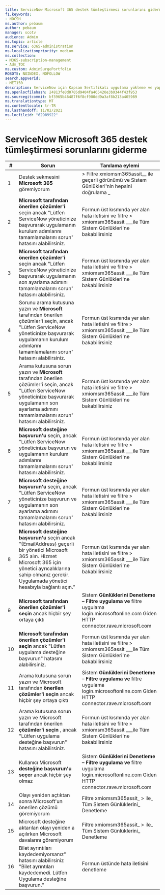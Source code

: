 ```yaml
---
title: ServiceNow Microsoft 365 destek tümleştirmesi sorunlarını giderme
f1.keywords:
- NOCSH
ms.author: pebaum
author: pebaum
manager: scotv
audience: Admin
ms.topic: article
ms.service: o365-administration
ms.localizationpriority: medium
ms.collection:
- M365-subscription-management
- Adm_TOC
ms.custom: AdminSurgePortfolio
ROBOTS: NOINDEX, NOFOLLOW
search.appverid:
- MET150
description: ServiceNow için Kapsam Sertifikalı uygulama yükleme ve yapılandırma kılavuzu.
ms.openlocfilehash: 24813fe0d0705d9404fa465420e3b0344f43f953
ms.sourcegitcommit: bf3965b46487f6f8cf900dd9a3af8b213a405989
ms.translationtype: MT
ms.contentlocale: tr-TR
ms.lasthandoff: 11/02/2021
ms.locfileid: "62989922"
---
```

# <a name="troubleshooting-microsoft-365-support-integration-with-servicenow"></a>ServiceNow Microsoft 365 destek tümleştirmesi sorunlarını giderme

| \#  | Sorun  | Tanılama eylemi     |
|-----|--------------------------------|----------------------|
| 1   | Destek sekmesini **Microsoft 365** göremiyorum                                                                                                                                                                                    |  &gt; Filtre xmiomsm365assit\_\_ ile geçerli görünümü ve Sistem Günlükleri'nin hepsini doğrulama \_                        |
| 2   | **Microsoft tarafından önerilen çözümler'i** seçin ancak "Lütfen ServiceNow yöneticinize başvurarak uygulamanın kurulum adımlarını tamamlamalarını sorun" hatasını alabilirsiniz.                                                                      | Formun üst kısmında yer alan hata iletisini ve filtre  &gt; xmiomsm365assit \_\_\_ile Tüm Sistem Günlükleri'ne bakabilirsiniz     |
| 3   | **Microsoft tarafından önerilen çözümler'i** seçin ancak "Lütfen ServiceNow yöneticinize başvurarak uygulamanın son ayarlama adımını tamamlamalarını sorun" hatasını alabilirsiniz.                                                                | Formun üst kısmında yer alan hata iletisini ve filtre  &gt; xmiomsm365assit \_\_\_ile Tüm Sistem Günlükleri'ne bakabilirsiniz     |
| 4   | Sorunu arama kutusuna yazın ve **Microsoft** tarafından önerilen çözümler'i seçin, ancak "Lütfen ServiceNow yöneticinize başvurarak uygulamanın kurulum adımlarını tamamlamalarını sorun" hatasını alabilirsiniz.                                   | Formun üst kısmında yer alan hata iletisini ve filtre  &gt; xmiomsm365assit \_\_\_ile Tüm Sistem Günlükleri'ne bakabilirsiniz     |
| 5   | Arama kutusuna sorun yazın ve **Microsoft** tarafından önerilen çözümler'i seçin, ancak "Lütfen ServiceNow yöneticinize başvurarak uygulamanın son ayarlama adımını tamamlamalarını sorun" hatasını alabilirsiniz.                                 | Formun üst kısmında yer alan hata iletisini ve filtre  &gt; xmiomsm365assit \_\_\_ile Tüm Sistem Günlükleri'ne bakabilirsiniz     |
| 6   | **Microsoft desteğine başvurun'u** seçin, ancak "Lütfen ServiceNow yöneticinize başvurun ve uygulamanın kurulum adımlarını tamamlamalarını sorun" hatasını alabilirsiniz.                                                                       | Formun üst kısmında yer alan hata iletisini ve filtre  &gt; xmiomsm365assit \_\_\_ile Tüm Sistem Günlükleri'ne bakabilirsiniz     |
| 7   | **Microsoft desteğine başvurun'u** seçin, ancak "Lütfen ServiceNow yöneticinize başvurun ve uygulamanın son ayarlama adımını tamamlamalarını sorun" hatasını alabilirsiniz.                                                                 | Formun üst kısmında yer alan hata iletisini ve filtre  &gt; xmiomsm365assit \_\_\_ile Tüm Sistem Günlükleri'ne bakabilirsiniz     |
| 8   | **Microsoft desteğine başvurun'u** seçin ancak "{EmailAddress} geçerli bir yönetici Microsoft 365 alın. Hizmet Microsoft 365 için yönetici ayrıcalıklarına sahip olmanız gerekir. Uygulamada yönetici hesabıyla bağlantı açın." | Formun üst kısmında yer alan hata iletisini ve filtre  &gt; xmiomsm365assit \_\_\_ile Tüm Sistem Günlükleri'ne bakabilirsiniz     |
| 9   | **Microsoft tarafından önerilen çözümler'i seçin** ancak hiçbir şey ortaya çıktı                                                                                                                                                            | Sistem **Günlüklerini Denetleme – Filtre uygulama ve** filtre uygulama login.microsoftonline.com Giden HTTP connector.rave.microsoft.com |
| 10  | **Microsoft tarafından önerilen çözümler'i seçin** ancak "Lütfen uygulama desteğine başvurun" hatasını alabilirsiniz.                                                                                                                                     | Formun üst kısmında yer alan hata iletisini ve filtre  &gt; xmiomsm365assit \_\_\_ile Tüm Sistem Günlükleri'ne bakabilirsiniz     |
| 11  | Arama kutusuna sorun yazın ve Microsoft tarafından **önerilen çözümler'i seçin** ancak hiçbir şey ortaya çıktı                                                                                                                             | Sistem **Günlüklerini Denetleme – Filtre uygulama ve** filtre uygulama login.microsoftonline.com Giden HTTP connector.rave.microsoft.com |
| 12  | Arama kutusuna sorun yazın ve Microsoft tarafından önerilen **çözümler'i seçin** , ancak "Lütfen uygulama desteğine başvurun" hatasını alabilirsiniz.                                                                                                      | Formun üst kısmında yer alan hata iletisini ve filtre  &gt; xmiomsm365assit \_\_\_ile Tüm Sistem Günlükleri'ne bakabilirsiniz     |
| 13  | Kullanıcı Microsoft **desteğine başvurun'u seçer** ancak hiçbir şey olmaz                                                                                                                                                            | Sistem **Günlüklerini Denetleme – Filtre uygulama ve** filtre uygulama login.microsoftonline.com Giden HTTP connector.rave.microsoft.com |
| 14  | Olayı yeniden açtıktan sonra Microsoft'un önerilen çözümü göremiyorum                                                                                                                                                      | Filtre  xmiomsm365assit\_ &gt; ile\_ Tüm Sistem Günlüklerini\_ Denetleme                                              |
| 15  | Microsoft desteğine aktarılan olayı yeniden a açılırken Microsoft davalarını göremiyorum                                                                                                                            | Filtre  xmiomsm365assit\_ &gt; ile\_ Tüm Sistem Günlüklerini\_ Denetleme                                              |
| 16  | Bilet ayrıntıları kaydedemiyorsanız" hatasını alabilirsiniz "Bilet ayrıntıları kaydedemedi. Lütfen Uygulama desteğine başvurun."                                                                                                                          | Formun üstünde hata iletisini denetleme                                                                            |
